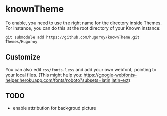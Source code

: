 knownTheme
==========

To enable, you need to use the right name for the directory inside Themes. For instance, you can do this at the root directory of your Known instance:

    git submodule add https://github.com/hugoroy/knownTheme.git Themes/Hugoroy

Customize
---------

You can also edit `css/fonts.less` and add your own webfont, pointing to your local files. (This might help you: <https://google-webfonts-helper.herokuapp.com/fonts/roboto?subsets=latin,latin-ext>)

TODO
----

 + enable attribution for backgroud picture
 
